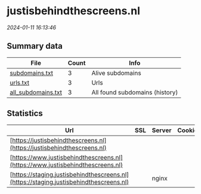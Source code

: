 # justisbehindthescreens.nl
*2024-01-11 16:13:46*
## Summary data
| File       | Count | Info |
|------------|-------|------|
|[subdomains.txt](/data/justisbehindthescreens.nl/subdomains.txt)|3|Alive subdomains|
|[urls.txt](/data/justisbehindthescreens.nl/urls.txt)|3|Urls|
|[all_subdomains.txt](/data/justisbehindthescreens.nl/all_subdomains.txt)|3|All found subdomains (history)|
## Statistics
| Url | SSL | Server | Cookie | HSTS | CSP | XFO | XXP | RP | Tech |Title |
|------------|-------|------|------|------|------|------|------|------|------|------|
|[https://justisbehindthescreens.nl](https://justisbehindthescreens.nl)| || | | | | |:white_check_mark: |||
|[https://www.justisbehindthescreens.nl](https://www.justisbehindthescreens.nl)| || | | | | |:white_check_mark: |||
|[https://staging.justisbehindthescreens.nl](https://staging.justisbehindthescreens.nl)| |nginx| | | | | |:white_check_mark: |Nginx UIKit|mei 2022 | Justi...|